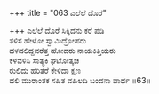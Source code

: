 +++
title = "063 ಎಲೆಲೆ ದೊರೆ"

+++
ಎಲೆಲೆ ದೊರೆ ಸಿಕ್ಕಿದನು ಕರೆ ಪಡಿ  
ತಳಿಸ ಹೇಳೋ ಸ್ವಾಮಿದ್ರೋಹರು  
ದಳದಲಿದ್ದವರೆತ್ತ ಹೋದರು ನಾಯಕಿತ್ತಿಯರು  
ಕಳವಳಿಸಿ ಸಾತ್ಯಕಿ ಘಟೋತ್ಕಚ   
ರುಲಿದು ಹರಿತರೆ ಕೇಳಿದಾ ಕ್ಷಣ  
ದಲಿ ಮುರಾಂತಕ ಸಹಿತ ವಹಿಲದಿ ಬಂದನಾ ಪಾರ್ಥ     ॥63॥